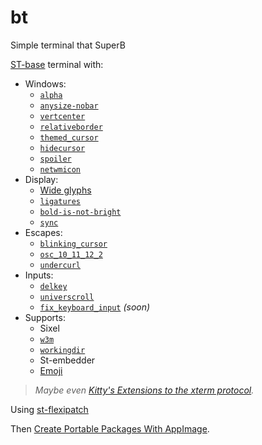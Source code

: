 # bt
Simple terminal that SuperB

[ST-base](https://st.suckless.org) terminal with:
- Windows:
  - [`alpha`](https://st.suckless.org/patches/alpha)
  - [`anysize-nobar`](https://github.com/connor-brooks/st-anysize-nobar)
  - [`vertcenter`](https://st.suckless.org/patches/vertcenter)
  - [`relativeborder`](https://st.suckless.org/patches/relativeborder)
  - [`themed_cursor`](https://st.suckless.org/patches/themed_cursor)
  - [`hidecursor`](https://st.suckless.org/patches/hidecursor)
  - [`spoiler`](https://st.suckless.org/patches/spoiler)
  - [`netwmicon`](https://st.suckless.org/patches/netwmicon)
- Display:
  - [Wide glyphs](https://www.reddit.com/r/suckless/comments/jt90ai/update_support_for_proper_glyph_rendering_in_st)
  - [`ligatures`](https://st.suckless.org/patches/ligatures)
  - [`bold-is-not-bright`](https://st.suckless.org/patches/bold-is-not-bright)
  - [`sync`](https://st.suckless.org/patches/sync)
- Escapes:
  - [`blinking_cursor`](https://st.suckless.org/patches/blinking_cursor)
  - [`osc_10_11_12_2`](https://st.suckless.org/patches/osc_10_11_12_2)
  - [`undercurl`](https://st.suckless.org/patches/undercurl)
- Inputs:
  - [`delkey`](https://st.suckless.org/patches/delkey)
  - [`universcroll`](https://st.suckless.org/patches/universcroll)
  - [`fix_keyboard_input`](https://st.suckless.org/patches/fix_keyboard_input) *(soon)*
- Supports:
  - Sixel
  - [`w3m`](https://st.suckless.org/patches/w3m)
  - [`workingdir`](https://st.suckless.org/patches/workingdir)
  - St-embedder
  - [Emoji](https://www.youtube.com/watch?v=f9qNXV01yzg)

> *Maybe even [Kitty's Extensions to the xterm protocol](https://sw.kovidgoyal.net/kitty/protocol-extensions.html).*

Using [st-flexipatch](https://github.com/bakkeby/st-flexipatch)

Then [Create Portable Packages With AppImage](https://youtu.be/Wy63jwjpNg4).
